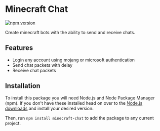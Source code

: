 # Minecraft Chat
[![npm version](https://badge.fury.io/js/minecraft-chat.svg)](https://badge.fury.io/js/minecraft-chat)

Create minecraft bots with the ability to send and receive chats.

## Features

- Login any account using mojang or microsoft authentication
- Send chat packets with delay
- Receive chat packets

## Installation

To install this package you will need Node.js and Node Package Manager (npm). If you don't have these installed head on over to the [Node.js downloads](https://nodejs.org/en/download/) and install your desired version.

Then, run `npm install minecraft-chat` to add the package to any current project.